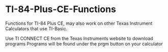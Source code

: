 # TI-84-Plus-CE-Functions
Functions for TI-84 Plus CE, may also work on other Texas Instrument Calculators that use TI-Basic.

Use TI CONNECT CE from the Texas Instruments website to download programs
Programs will be found under the prgm button on your calculator
